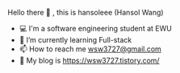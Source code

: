 Hello there 👋 , this is hansoleee (Hansol Wang)
- 💻 I'm a software engineering student at EWU
- 🌱 I’m currently learning Full-stack
- 📫 How to reach me wsw3727@gmail.com
- 🐰 My blog is https://wsw3727.tistory.com/

<!---
hasoleee/hasoleee is a ✨ special ✨ repository because its `README.md` (this file) appears on your GitHub profile.
You can click the Preview link to take a look at your changes.
--->

